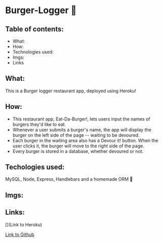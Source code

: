 # Burger-Logger 🍔

## Table of contents:
* What:
* How:
* Technologies used:
* Imgs:
* Links 

## What:
This is a Burger logger restaurant app, deployed using Heroku!

## How:
* This restaurant app, Eat-Da-Burger!, lets users input the names of burgers they'd like to eat. 
* Whenever a user submits a burger's name, the app will display the burger on the left side of the page -- waiting to be devoured.
* Each burger in the waiting area also has a Devour it! button. When the user clicks it, the burger will move to the right side of the page.
* Every burger is stored in a database, whether devoured or not.

## Techologies used:
MySQL, Node, Express, Handlebars and a homemade ORM 🍬

## Imgs:

## Links:

[](Link to Heroku)

[Link to Github](https://github.com/teresaheidt/Burger-Logger.git)